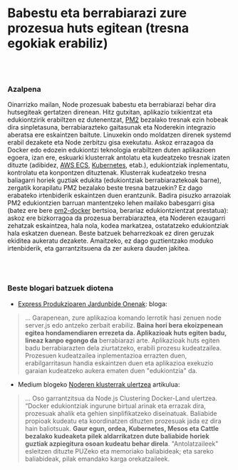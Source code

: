 # Babestu eta berrabiarazi zure prozesua huts egitean (tresna egokiak erabiliz)

<br/><br/>

### Azalpena

Oinarrizko mailan, Node prozesuak babestu eta berrabiarazi behar dira hutsegiteak gertatzen direnean. Hitz gutxitan, aplikazio txikientzat eta edukiontzirik erabiltzen ez dutenentzat, [PM2](https://www.npmjs.com/package/pm2-docker) bezalako tresnak ezin hobeak dira sinpletasuna, berrabiarazteko gaitasunak eta Noderekin integrazio aberatsa ere eskaintzen baitute. Linuxekin ondo moldatzen direnek systemd erabil dezakete eta Node zerbitzu gisa exekutatu. Askoz errazagoa da Docker edo edozein edukiontzi teknologia erabiltzen duten aplikazioen egoera, izan ere, eskuarki klusterrak antolatu eta kudeatzeko tresnak izaten dituzte (adibidez, [AWS ECS](http://docs.aws.amazon.com/AmazonECS/latest/developerguide/Welcome.html), [Kubernetes](https://kubernetes.io/), etab.), edukiontziak inplementatu, kontrolatu eta konpontzen dituztenak. Klusterrak kudeatzeko tresna baliagarri horiek guztiak edukita (edukiontziak berrabiaraztekoak barne), zergatik korapilatu PM2 bezalako beste tresna batzuekin? Ez dago erabateko irtenbiderik eskaintzen duen erantzunik. Badira pisuzko arrazoiak PM2 edukiontzien barruan mantentzeko lehen mailako babesgarri gisa (batez ere bere [pm2-docker](https://www.npmjs.com/package/pm2-docker) bertsioa, berariaz edukiontzientzat prestatua): askoz ere bizkorragoa da prozesua berrabiaraztea, eta Noderen ezaugarri zehatzak eskaintzea, hala nola, kodea markatzea, ostatatzeko edukiontziak hala eskatzen duenean. Beste batzuek beharrezkoak ez diren geruzak ekiditea aukeratu dezakete. Amaitzeko, ez dago guztientzako moduko irtenbiderik, eta garrantzitsuena da zer aukera dauden jakitea.

<br/><br/>

### Beste blogari batzuek diotena

- [Express Produkzioaren Jardunbide Onenak](https://expressjs.com/en/advanced/best-practice-performance.html): bloga:

> ... Garapenean, zure aplikazioa komando lerrotik hasi zenuen node server.js edo antzeko zerbait erabiliz. **Baina hori bera ekoizpenean egitea hondamendiaren errezeta da. Aplikazioak huts egiten badu, lineaz kanpo egongo da** berrabiarazi arte. Aplikazioak huts egiten badu berrabiarazten dela ziurtatzeko, erabili prozesu kudeatzailea. Prozesuen kudeatzailea inplementazioa errazten duen, erabilgarritasun handia eskaintzen duen eta aplikazioa exekuzio garaian kudeatzeko aukera ematen duen "edukiontzia" da.

- Medium blogeko [Noderen klusterrak ulertzea](https://medium.com/@CodeAndBiscuits/understanding-nodejs-clustering-in-docker-land-64ce2306afef#.cssigr5z3) artikulua:

> ... Oso garrantzitsua da Node.js Clustering Docker-Land ulertzea. “Docker edukiontziak ingurune birtual arinak eta errazak dira, prozesuak ahalik eta gehien sinplifikatzeko diseinatuak. Baliabide propioak kudeatu eta koordinatzen dituzten prozesuak jada ez dira hain baliotsuak. **Gaur egun, ordea, Kubernetes, Mesos eta Cattle bezalako kudeaketa pilek aldarrikatzen dute baliabide horiek guztiak azpiegitura osoan kudeatu behar direla**. "Antolatzaileek" esleitzen dituzte PUZeko eta memoriako baliabideak; eta sareko baliabideak, pilak emandako karga orekatzaileek.
